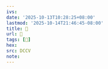 ```yaml
---
ivs:
date: '2025-10-13T10:28:25+08:00'
lastmod: '2025-10-14T21:46:45-08:00'
title: 􄬨
url: 􄬨
tags: [𦉐]
hex: 
src: DCCV
note:
---
```

